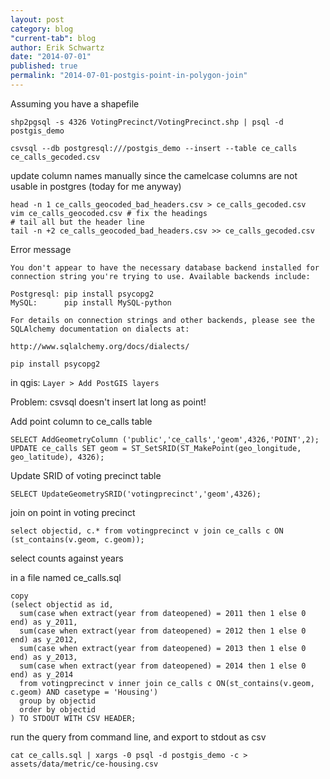 ```yaml
---
layout: post
category: blog
"current-tab": blog
author: Erik Schwartz
date: "2014-07-01"
published: true
permalink: "2014-07-01-postgis-point-in-polygon-join"
---
```


Assuming you have a shapefile

```
shp2pgsql -s 4326 VotingPrecinct/VotingPrecinct.shp | psql -d postgis_demo
```


```
csvsql --db postgresql:///postgis_demo --insert --table ce_calls ce_calls_gecoded.csv
```

update column names manually since the camelcase columns are not usable in postgres (today for me anyway)

```
head -n 1 ce_calls_geocoded_bad_headers.csv > ce_calls_gecoded.csv
vim ce_calls_geocoded.csv # fix the headings
# tail all but the header line
tail -n +2 ce_calls_geocoded_bad_headers.csv >> ce_calls_gecoded.csv
```

Error message

```
You don't appear to have the necessary database backend installed for connection string you're trying to use. Available backends include:

Postgresql:	pip install psycopg2
MySQL:		pip install MySQL-python

For details on connection strings and other backends, please see the SQLAlchemy documentation on dialects at:

http://www.sqlalchemy.org/docs/dialects/
```
```
pip install psycopg2
```

in qgis: `Layer > Add PostGIS layers`

Problem: csvsql doesn't insert lat long as point!

Add point column to ce_calls table

```
SELECT AddGeometryColumn ('public','ce_calls','geom',4326,'POINT',2);
UPDATE ce_calls SET geom = ST_SetSRID(ST_MakePoint(geo_longitude, geo_latitude), 4326);
```

Update SRID of voting precinct table

```
SELECT UpdateGeometrySRID('votingprecinct','geom',4326);
```

join on point in voting precinct

```
select objectid, c.* from votingprecinct v join ce_calls c ON (st_contains(v.geom, c.geom));
```

select counts against years

in a file named ce_calls.sql

```
copy
(select objectid as id,
  sum(case when extract(year from dateopened) = 2011 then 1 else 0 end) as y_2011,
  sum(case when extract(year from dateopened) = 2012 then 1 else 0 end) as y_2012,
  sum(case when extract(year from dateopened) = 2013 then 1 else 0 end) as y_2013,
  sum(case when extract(year from dateopened) = 2014 then 1 else 0 end) as y_2014
  from votingprecinct v inner join ce_calls c ON(st_contains(v.geom, c.geom) AND casetype = 'Housing')
  group by objectid
  order by objectid
) TO STDOUT WITH CSV HEADER;
```

run the query from command line, and export to stdout as csv

```
cat ce_calls.sql | xargs -0 psql -d postgis_demo -c > assets/data/metric/ce-housing.csv
```